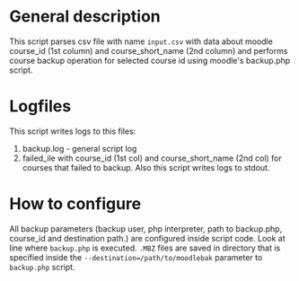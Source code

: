 # General description
This script parses csv file with name `input.csv` with data about moodle course_id (1st column) and course_short_name (2nd column) and performs course backup operation for selected course id using moodle's backup.php script.
# Logfiles
This script writes logs to this files:
1. backup.log - general script log
2. failed_ile with course_id (1st col) and course_short_name (2nd col) for courses that failed to backup.
Also this script writes logs to stdout.
# How to configure
All backup parameters (backup user, php interpreter, path to backup.php, course_id and destination path.) are configured inside script code. Look at line where `backup.php` is executed.
`.MBZ` files are saved in directory that is specified inside the `--destination=/path/to/moodlebak` parameter to `backup.php` script.